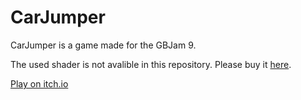 # CarJumper
CarJumper is a game made for the GBJam 9.<br>

The used shader is not avalible in this repository. Please buy it <a href="https://marketplace.yoyogames.com/assets/9609/super-shader-pack-1">here</a>.


<a href="https://maveeyt.itch.io/car-jumper">Play on itch.io</a>

